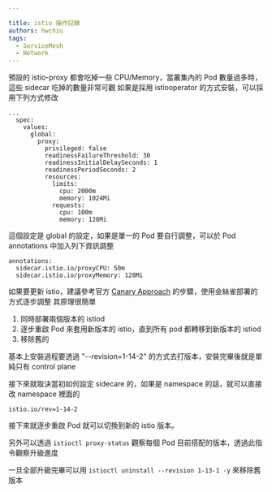 ```yaml
---

title: istio 操作記錄
authors: hwchiu
tags:
  - ServiceMesh
  - Network
---
```



預設的 istio-proxy 都會吃掉一些 CPU/Memory，當叢集內的 Pod 數量過多時，這些 sidecar 吃掉的數量非常可觀
如果是採用 istiooperator 的方式安裝，可以採用下列方式修改
```
...
  spec:
    values:
      global:
        proxy:
          privileged: false
          readinessFailureThreshold: 30
          readinessInitialDelaySeconds: 1
          readinessPeriodSeconds: 2
          resources:
            limits:
              cpu: 2000m
              memory: 1024Mi
            requests:
              cpu: 100m
              memory: 128Mi
```

這個設定是 global 的設定，如果是單一的 Pod 要自行調整，可以於 Pod annotations 中加入列下資訊調整
```
annotations:
  sidecar.istio.io/proxyCPU: 50m
  sidecar.istio.io/proxyMemory: 128Mi
```


如果要更新 istio，建議參考官方 [Canary Approach](https://istio.io/latest/docs/setup/upgrade/canary/) 的步驟，使用金絲雀部署的方式逐步調整
其原理很簡單
1. 同時部署兩個版本的 istiod
2. 逐步重啟 Pod 來套用新版本的 istio，直到所有 pod 都轉移到新版本的 istiod
3. 移除舊的

基本上安裝過程要透過 "--revision=1-14-2" 的方式去打版本，安裝完畢後就是單純只有 control plane

接下來就取決當初如何設定 sidecare 的，如果是 namespace 的話，就可以直接改 namespace 裡面的
```
istio.io/rev=1-14-2
```
接下來就逐步重啟 Pod 就可以切換到新的 istio 版本。

另外可以透過 `istioctl proxy-status` 觀察每個 Pod 目前搭配的版本，透過此指令觀察升級進度

一旦全部升級完畢可以用 `istioctl uninstall --revision 1-13-1 -y` 來移除舊版本


